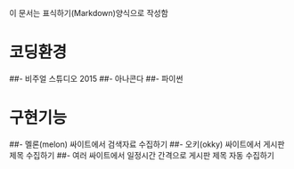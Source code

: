 ﻿
이 문서는 표식하기(Markdown)양식으로 작성함

# 코딩환경

##- 비주얼 스튜디오 2015
##- 아나콘다
##- 파이썬


# 구현기능

##- 멜론(melon) 싸이트에서 검색자료 수집하기
##- 오키(okky)  싸이트에서 게시판 제목 수집하기
##- 여러 싸이트에서  일정시간 간격으로  게시판 제목 자동 수집하기

